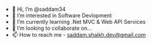 - 👋 Hi, I’m @saddam34
- 👀 I’m interested in Software Devlopment
- 🌱 I’m currently learning .Net MVC & Web API Services
- 💞️ I’m looking to collaborate on... 
- 📫 How to reach me - saddam.shaikh.dev@gmail.com

<!---
saddam34/saddam34 is a ✨ special ✨ repository because its `README.md` (this file) appears on your GitHub profile.
You can click the Preview link to take a look at your changes.
--->
